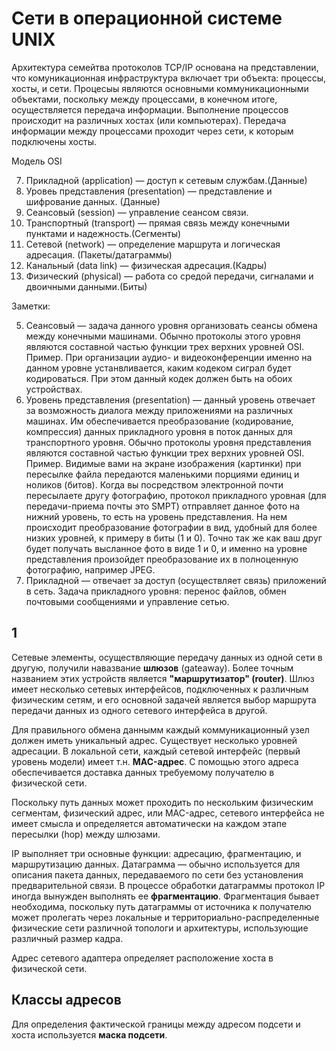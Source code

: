 # Сети в операционной системе UNIX

Архитектура семейтва протоколов TCP/IP основана на представлении, что
комуникационная инфраструктура включает три объекта: процессы, хосты, и сети.
Процесыы являются основными коммуникационными объектами, поскольку между
процессами, в конечном итоге, осуществляется передача информации. Выполнение
процессов происходит на различных хостах (или компьютерах). Передача информации
между процессами проходит через сети, к которым подключены хосты.

Модель OSI

7. Прикладной (application) — доступ к сетевым службам.(Данные)
6. Уровеь представления (presentation) — представление и шифрование данных.
(Данные)
5. Сеансовый (session)  — управление сеансом связи.
4. Транспортный (transport) — прямая связь между конечными пунктами и
надежность.(Сегменты)
3. Сетевой (network) — определение маршрута и логическая адресация.
(Пакеты/датаграммы)
2. Канальный (data link) — физическая адресация.(Кадры)
1. Физический (physical) — работа со средой передачи, сигналами и двоичными
данными.(Биты)

Заметки:

5. Сеансовый — задача данного уровня организовать сеансы обмена между конечными
машинами. Обычно протоколы этого уровня являются составной частью функции трех
верхних уровней OSI.
Пример. При организации аудио- и видеоконференции именно на данном уровне
устанвливается,  каким кодеком сиграл будет кодироваться. При этом данный кодек
должен быть на обоих устройствах. 
6. Уровень представления (presentation) — данный уровень отвечает за возможность
диалога между приложениями на различных машинах. Им обеспечивается
преобразование (кодирование, компрессия) данных прикладного уровня в поток
данных для транспортного уровня. Обычно протоколы уровня представления являются
составной частью функции трех верхних уровней OSI.
Пример. Видимые вами на экране изображения (картинки) при пересылке файла
передаются маленькими порциями единиц и ноликов (битов). Когда вы посредством
электронной почти пересылаете другу фотографию, протокол прикладного уровная
(для передачи-приема почты это SMPT) отправляет данное фото на нижний уровень,
то есть на уровень представления. На нем происходит преобразование фотографии в
вид, удобный для более низких уровней, к примеру в биты (1 и 0). Точно так же
как ваш друг будет получать высланное фото в виде 1 и 0, и именно на уровне
представления произойдет преобразование их в полноценную фотографию, например
JPEG.
7. Прикладной — отвечает за доступ (осуществляет связь) приложений в сеть.
Задача прикладного уровня: перенос файлов, обмен почтовыми сообщениями и
управление сетью.

## 1

Сетевые элементы, осуществляющие передачу данных из одной сети в другую,
получили навазвание **шлюзов** (gateaway). Более точным названием этих устройств
является **"маршрутизатор" (router)**. Шлюз имеет несколько сетевых интерфейсов,
подключенных к различным физическим сетям, и его основной задачей является выбор
маршрута передачи данных из одного сетевого интерфейса в другой.

Для правильного обмена даннымм каждый коммуникационный узел должен иметь
уникальный адрес. Существует несколько уровней адресации. В локальной сети,
каждый сетевой интерфейс (первый уровень модели) имеет т.н. **MAC-адрес**. С
помощью этого адреса обеспечивается доставка данных требуемому получателю в
физической сети.

Поскольку путь данных может проходить по нескольким физическим сегментам,
физический адрес, или MAC-адрес, сетевого интерфейса не имеет смысла и
определяется автоматически на каждом этапе пересылки (hop) между шлюзами.

IP выполняет три основные функции: адресацию, фрагментацию, и маршрутизацию
данных. 
Датаграмма — обычно используется для описания пакета данных, передаваемого по
сети без установления предварительной связи.
В процессе обработки датаграммы протокол IP иногда вынужден выполнять ее
**фрагментацию**. Фрагментация бывает необходима, поскольку путь датаграммы от
источника к получателю может пролегать через локальные и
территориально-распределенные физические сети различной топологи и архитектуры,
использующие различный размер кадра.

Адрес сетевого адаптера определяет расположение хоста в физической сети.

## Классы адресов

Для определения фактической границы между адресом подсети и хоста используется
**маска подсети**.
















